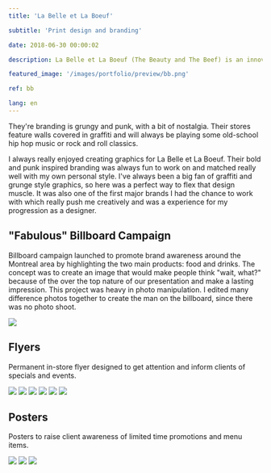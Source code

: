 ```yaml
---
title: 'La Belle et La Boeuf'

subtitle: 'Print design and branding'

date: 2018-06-30 00:00:02

description: La Belle et La Boeuf (The Beauty and The Beef) is an innovative burger bar chain. I created posters, billboards, menus and other promotions material for the brand.

featured_image: '/images/portfolio/preview/bb.png'

ref: bb

lang: en
---
```


They're branding is grungy and punk, with a bit of nostalgia. Their stores feature walls covered in graffiti and will always be playing some old-school hip hop music or rock and roll classics.

I always really enjoyed creating graphics for La Belle et La Boeuf. Their bold and punk inspired branding was always fun to work on and matched really well with my own personal style. I've always been a big fan of graffiti and grunge style graphics, so here was a perfect way to flex that design muscle. It was also one of the first major brands I had the chance to work with which really push me creatively and was a experience for my progression as a designer. 

## "Fabulous" Billboard Campaign

Billboard campaign launched to promote brand awareness around the Montreal area by highlighting the two main products: food and drinks.
The concept was to create an image that would make people think "wait, what?" because of the over the top nature of our presentation and make a lasting impression.
This project was heavy in photo manipulation. I edited many difference photos together to create the man on the billboard, since there was no photo shoot. 

![](/images/portfolio/belle_et_boeuf/fabuleux.jpg)


## Flyers

Permanent in-store flyer designed to get attention and inform clients of specials and events.

<div class="gallery" data-columns="3">
	<img src="/images/portfolio/belle_et_boeuf/bento_box_flyer.jpg">
	<img src="/images/portfolio/belle_et_boeuf/spank_me_burger_flyer.jpg">
	<img src="/images/portfolio/belle_et_boeuf/shots_flyer.jpg">
	<img src="/images/portfolio/belle_et_boeuf/happy_hour_flyer.jpg">
	<img src="/images/portfolio/belle_et_boeuf/ave_caesar.jpg">
	<img src="/images/portfolio/belle_et_boeuf/nuclear_burger_flyer.jpg">
</div>

## Posters

Posters to raise client awareness of limited time promotions and menu items.

<div class="gallery" data-columns="3">
	<img src="/images/portfolio/belle_et_boeuf/miami-vice-poster.jpg">
	<img src="/images/portfolio/belle_et_boeuf/superbowl-2019.jpg">
	<img src="/images/portfolio/belle_et_boeuf/misty-twist.jpg">
</div>